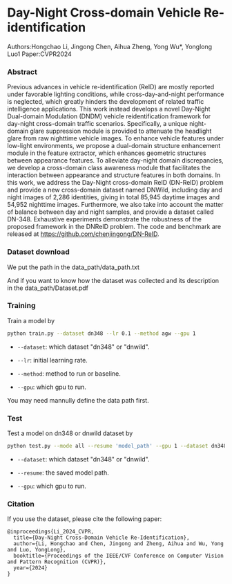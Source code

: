 # Day-Night Cross-domain Vehicle Re-identification
Authors:Hongchao Li, Jingong Chen, Aihua Zheng, Yong Wu*, Yonglong Luo1
Paper:CVPR2024

### Abstract
 Previous advances in vehicle re-identification (ReID) are mostly reported under favorable lighting conditions, while cross-day-and-night performance is neglected, which greatly hinders the development of related traffic intelligence applications. This work instead develops a novel Day-Night Dual-domain Modulation (DNDM) vehicle reidentification framework for day-night cross-domain traffic scenarios. Specifically, a unique night-domain glare suppression module is provided to attenuate the headlight glare from raw nighttime vehicle images. To enhance vehicle features under low-light environments, we propose a dual-domain structure enhancement module in the feature extractor, which enhances geometric structures between appearance features. To alleviate day-night domain discrepancies, we develop a cross-domain class awareness module that facilitates the interaction between appearance and structure features in both domains. In this work, we address the Day-Night cross-domain ReID (DN-ReID) problem and provide a new cross-domain dataset named DNWild, including day and night images of 2,286 identities, giving in total 85,945 daytime images and 54,952 nighttime images. Furthermore, we also take into account the matter of balance between day and night samples, and provide a dataset called DN-348. Exhaustive experiments demonstrate the robustness of the proposed framework in the DNReID problem. The code and benchmark are released at https://github.com/chenjingong/DN-ReID.

 ### Dataset download
 We put the path in the data_path/data_path.txt
 
And if you want to know how the dataset was collected and its description in the data_path/Dataset.pdf

 ### Training

   Train a model by
  ```bash
python train.py --dataset dn348 --lr 0.1 --method agw --gpu 1
```

  - `--dataset`: which dataset "dn348" or "dnwild".

  - `--lr`: initial learning rate.
  
  -  `--method`: method to run or baseline.
  
  - `--gpu`:  which gpu to run.

You may need mannully define the data path first.

 ### Test

 Test a model on dn348 or dnwild dataset by 
  ```bash
python test.py --mode all --resume 'model_path' --gpu 1 --dataset dn348
```
  - `--dataset`: which dataset "dn348" or "dnwild".
  
  - `--resume`: the saved model path.
  
  - `--gpu`:  which gpu to run.

### Citation
If you use the dataset, please cite the following paper:
```
@inproceedings{Li_2024_CVPR,
  title={Day-Night Cross-Domain Vehicle Re-Identification},
  author={Li, Hongchao and Chen, Jingong and Zheng, Aihua and Wu, Yong and Luo, YongLong},
  booktitle={Proceedings of the IEEE/CVF Conference on Computer Vision and Pattern Recognition (CVPR)},
  year={2024}
}
```
